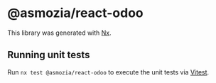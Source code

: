 # @asmozia/react-odoo

This library was generated with [Nx](https://nx.dev).

## Running unit tests

Run `nx test @asmozia/react-odoo` to execute the unit tests via [Vitest](https://vitest.dev/).
